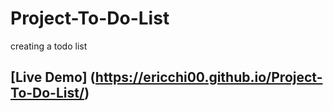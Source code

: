 # Project-To-Do-List
creating a todo list 


## [Live Demo] (https://ericchi00.github.io/Project-To-Do-List/)
